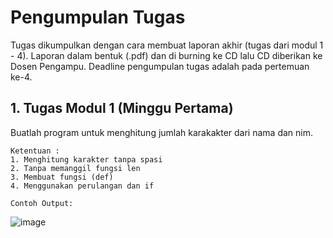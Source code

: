 # Pengumpulan Tugas
Tugas dikumpulkan dengan cara membuat laporan akhir (tugas dari modul 1 - 4). Laporan dalam bentuk (.pdf) dan di burning ke CD lalu CD diberikan ke Dosen Pengampu. 
Deadline pengumpulan tugas adalah pada pertemuan ke-4.

## 1. Tugas Modul 1 (Minggu Pertama)
Buatlah program untuk menghitung jumlah karakakter dari nama dan nim.
```
Ketentuan :
1. Menghitung karakter tanpa spasi
2. Tanpa memanggil fungsi len
3. Membuat fungsi (def)
4. Menggunakan perulangan dan if

Contoh Output:
```
![image](https://user-images.githubusercontent.com/22215113/222180884-8938d647-9142-4be8-b714-410f7123e24b.png)
